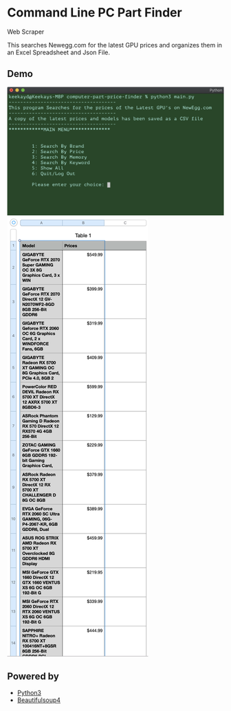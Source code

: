 # Command Line PC Part Finder 
Web Scraper


This searches Newegg.com for the latest GPU prices and organizes them in an Excel Spreadsheet and Json File.



##  Demo

![Iterm](./screenshot2.png "Terminal Output")
![Numbers](./screenshot.png "CSV/Excel File Output")




## Powered by

- [Python3](http://python.org)
- [Beautifulsoup4](https://pypi.org/project/beautifulsoup4/)
